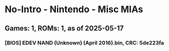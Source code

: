 # No-Intro - Nintendo - Misc MIAs
## Games: 1, ROMs: 1, as of 2025-05-17

### [BIOS] EDEV NAND (Unknown) (April 2016).bin, CRC: 5de223fa
